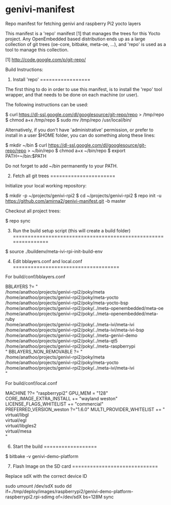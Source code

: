# genivi-manifest
Repo manifest for fetching genivi and raspberry Pi2 yocto layers

This manifest is a 'repo' manifest [1] that manages the trees for this
Yocto project. Any OpenEmbedded based distribution ends up as a large collection 
of git trees (oe-core, bitbake, meta-oe, ...), and 'repo' is used as a tool to manage this collection.

[1] http://code.google.com/p/git-repo/

Build Instructions:

1. Install 'repo'
=================

The first thing to do in order to use this manifest, is to install
the 'repo' tool wrapper, and that needs to be done on each machine (or user).

The following instructions can be used:

$ curl https://dl-ssl.google.com/dl/googlesource/git-repo/repo > /tmp/repo
$ chmod a+x /tmp/repo
$ sudo mv /tmp/repo /usr/local/bin/

Alternatively, if you don't have 'administrative' permission, or prefer to
install in a user $HOME folder, you can do something along these lines:

$ mkdir ~/bin
$ curl https://dl-ssl.google.com/dl/googlesource/git-repo/repo > ~/bin/repo
$ chmod a+x ~/bin/repo
$ export PATH=~/bin:$PATH

Do not forget to add ~/bin permanently to your PATH.

2. Fetch all git trees
======================

Initialize your local working repository:

$ mkdir -p ~/projects/genivi-rpi2
$ cd ~/projects/genivi-rpi2
$ repo init -u https://github.com/amirna2/genivi-manifest.git -b master

Checkout all project trees:

$ repo sync

3. Run the build setup script (this will create a build folder)
===============================================================

$ source ./buildenv/meta-ivi-rpi-init-build-env

4. Edit bblayers.conf and local.conf
====================================

For build/conf/bblayers.conf

BBLAYERS ?= " \
  /home/anathoo/projects/genivi-rpi2/poky/meta \
  /home/anathoo/projects/genivi-rpi2/poky/meta-yocto \
  /home/anathoo/projects/genivi-rpi2/poky/meta-yocto-bsp \
  /home/anathoo/projects/genivi-rpi2/poky/../meta-openembedded/meta-oe \
  /home/anathoo/projects/genivi-rpi2/poky/../meta-openembedded/meta-ruby \
  /home/anathoo/projects/genivi-rpi2/poky/../meta-ivi/meta-ivi \
  /home/anathoo/projects/genivi-rpi2/poky/../meta-ivi/meta-ivi-bsp \
  /home/anathoo/projects/genivi-rpi2/poky/../meta-genivi-demo \
  /home/anathoo/projects/genivi-rpi2/poky/../meta-qt5 \
  /home/anathoo/projects/genivi-rpi2/poky/../meta-raspberrypi \
  "
BBLAYERS_NON_REMOVABLE ?= " \
  /home/anathoo/projects/genivi-rpi2/poky/meta \
  /home/anathoo/projects/genivi-rpi2/poky/meta-yocto \
  /home/anathoo/projects/genivi-rpi2/poky/../meta-ivi/meta-ivi \
  "

For build/conf/local.conf

MACHINE ??= "raspberrypi2"
GPU_MEM = "128"
CORE_IMAGE_EXTRA_INSTALL += "wayland weston"
LICENSE_FLAGS_WHITELIST  += "commercial"
PREFERRED_VERSION_weston ?="1.6.0"
MULTI_PROVIDER_WHITELIST += " \
             virtual/libgl \
             virtual/egl \
             virtual/libgles2 \
             virtual/mesa \
             "

6. Start the build
==================

$ bitbake -v genivi-demo-platform

7. Flash Image on the SD card
=============================

Replace sdX with the correct device ID

sudo umount /dev/sdX
sudo dd if=./tmp/deploy/images/raspberrypi2/genivi-demo-platform-raspberrypi2.rpi-sdimg  of=/dev/sdX bs=128M
sync
